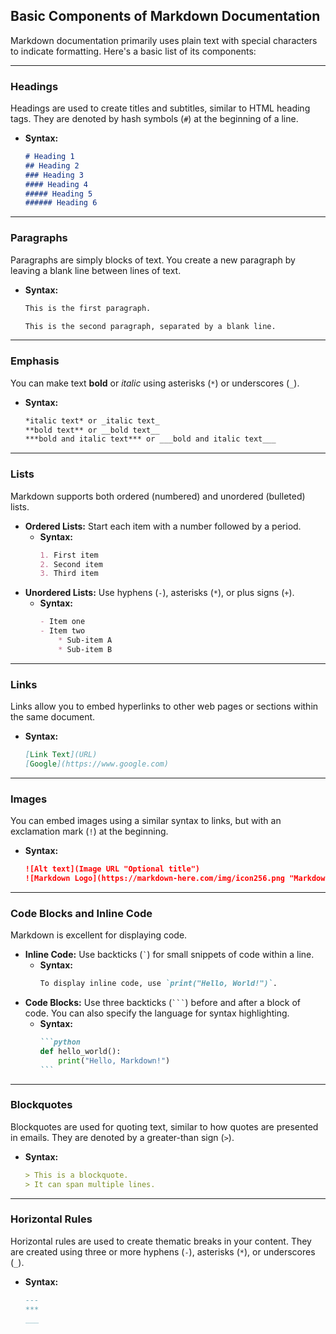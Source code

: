 ## Basic Components of Markdown Documentation

Markdown documentation primarily uses plain text with special characters to indicate formatting. Here's a basic list of its components:

-----

### Headings

Headings are used to create titles and subtitles, similar to HTML heading tags. They are denoted by hash symbols (`#`) at the beginning of a line.

  * **Syntax:**
    ```markdown
    # Heading 1
    ## Heading 2
    ### Heading 3
    #### Heading 4
    ##### Heading 5
    ###### Heading 6
    ```

-----

### Paragraphs

Paragraphs are simply blocks of text. You create a new paragraph by leaving a blank line between lines of text.

  * **Syntax:**
    ```markdown
    This is the first paragraph.

    This is the second paragraph, separated by a blank line.
    ```

-----

### Emphasis

You can make text **bold** or *italic* using asterisks (`*`) or underscores (`_`).

  * **Syntax:**
    ```markdown
    *italic text* or _italic text_
    **bold text** or __bold text__
    ***bold and italic text*** or ___bold and italic text___
    ```

-----

### Lists

Markdown supports both ordered (numbered) and unordered (bulleted) lists.

  * **Ordered Lists:** Start each item with a number followed by a period.
      * **Syntax:**
        ```markdown
        1. First item
        2. Second item
        3. Third item
        ```
  * **Unordered Lists:** Use hyphens (`-`), asterisks (`*`), or plus signs (`+`).
      * **Syntax:**
        ```markdown
        - Item one
        - Item two
            * Sub-item A
            * Sub-item B
        ```

-----

### Links

Links allow you to embed hyperlinks to other web pages or sections within the same document.

  * **Syntax:**
    ```markdown
    [Link Text](URL)
    [Google](https://www.google.com)
    ```

-----

### Images

You can embed images using a similar syntax to links, but with an exclamation mark (`!`) at the beginning.

  * **Syntax:**
    ```markdown
    ![Alt text](Image URL "Optional title")
    ![Markdown Logo](https://markdown-here.com/img/icon256.png "Markdown Icon")
    ```

-----

### Code Blocks and Inline Code

Markdown is excellent for displaying code.

  * **Inline Code:** Use backticks (`` ` ``) for small snippets of code within a line.
      * **Syntax:**
        ```markdown
        To display inline code, use `print("Hello, World!")`.
        ```
  * **Code Blocks:** Use three backticks (`` ``` ``) before and after a block of code. You can also specify the language for syntax highlighting.
      * **Syntax:**
        ````markdown
        ```python
        def hello_world():
            print("Hello, Markdown!")
        ```
        ````

-----

### Blockquotes

Blockquotes are used for quoting text, similar to how quotes are presented in emails. They are denoted by a greater-than sign (`>`).

  * **Syntax:**
    ```markdown
    > This is a blockquote.
    > It can span multiple lines.
    ```

-----

### Horizontal Rules

Horizontal rules are used to create thematic breaks in your content. They are created using three or more hyphens (`-`), asterisks (`*`), or underscores (`_`).

  * **Syntax:**
    ```markdown
    ---
    ***
    ___
    ```
